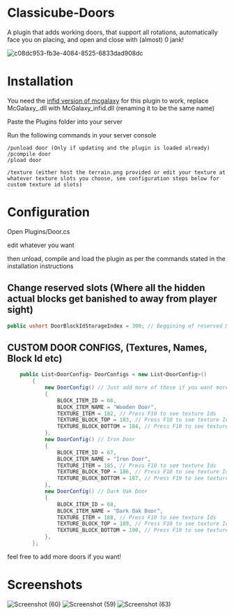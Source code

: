 # Classicube-Doors
A plugin that adds working doors, that support all rotations, automatically face you on placing, and open and close with (almost) 0 jank!

![c08dc953-fb3e-4084-8525-6833dad908dc](https://github.com/morgana-x/Classicube-Doors/assets/89588301/aad39cc1-6ad9-4b04-acc2-7a41ca264354)

# Installation
You need the [infid version of mcgalaxy](https://github.com/ClassiCube/MCGalaxy/blob/master/Uploads/MCGalaxy_infid.dll) for this plugin to work, replace McGalaxy_.dll with McGalaxy_infid.dll (renaming it to be the same name)

Paste the Plugins folder into your server

Run the following commands in your server console
```
/punload door (Only if updating and the plugin is loaded already)
/pcompile door
/pload door
```
```
/texture (either host the terrain.png provided or edit your texture at whatever texture slots you choose, see configuration steps below for custom texture id slots)
```


# Configuration
Open Plugins/Door.cs

edit whatever you want

then unload, compile and load the plugin as per the commands stated in the installation instructions
## Change reserved slots (Where all the hidden actual blocks get banished to away from player sight)
```cs
public ushort DoorBlockIdStorageIndex = 300; // Beggining of reserved Door slots will take up 8*Number of doors
```
## CUSTOM DOOR CONFIGS, (Textures, Names, Block Id etc)
```cs
	public List<DoorConfig> DoorConfigs = new List<DoorConfig>()
		{
			new DoorConfig() // Just add more of these if you want more doors! (Make sure you have a unique id, that has 8 further free Ids after it)
			{
				BLOCK_ITEM_ID = 66,
				BLOCK_ITEM_NAME = "Wooden Door",
				TEXTURE_ITEM = 182, // Press F10 to see texture Ids
				TEXTURE_BLOCK_TOP = 183, // Press F10 to see texture Ids
				TEXTURE_BLOCK_BOTTOM = 184, // Press F10 to see texture Ids
			},
			new DoorConfig() // Iron Door
			{
				BLOCK_ITEM_ID = 67,
				BLOCK_ITEM_NAME = "Iron Door",
				TEXTURE_ITEM = 185, // Press F10 to see texture Ids
				TEXTURE_BLOCK_TOP = 186, // Press F10 to see texture Ids
				TEXTURE_BLOCK_BOTTOM = 187, // Press F10 to see texture Ids
			},
			new DoorConfig() // Dark Oak Door
			{
				BLOCK_ITEM_ID = 68,
				BLOCK_ITEM_NAME = "Dark Oak Door",
				TEXTURE_ITEM = 188, // Press F10 to see texture Ids
				TEXTURE_BLOCK_TOP = 189, // Press F10 to see texture Ids
				TEXTURE_BLOCK_BOTTOM = 190, // Press F10 to see texture Ids
			},
		};
```

feel free to add more doors if you want!

# Screenshots

![Screenshot (60)](https://github.com/morgana-x/Classicube-Doors/assets/89588301/57862fbd-6f8b-48bb-829d-70e589319f86)
![Screenshot (59)](https://github.com/morgana-x/Classicube-Doors/assets/89588301/bd43cdc1-5723-4112-974d-e071e496d988)
![Screenshot (63)](https://github.com/morgana-x/Classicube-Doors/assets/89588301/c48b9f16-388c-4b46-9673-aa0f0a32d26c)
